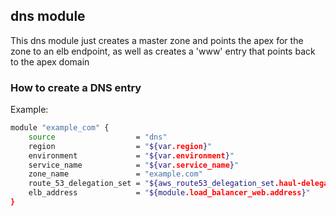 ## dns module

This dns module just creates a master zone and points the apex for the zone to an elb endpoint, as well as creates a 'www' entry that points back to the apex domain

### How to create a DNS entry

Example:

```bash
module "example_com" {
    source                  = "dns"
    region                  = "${var.region}"
    environment             = "${var.environment}"
    service_name            = "${var.service_name}"
    zone_name               = "example.com"
    route_53_delegation_set = "${aws_route53_delegation_set.haul-delegation.id}"
    elb_address             = "${module.load_balancer_web.address}"
}
```

